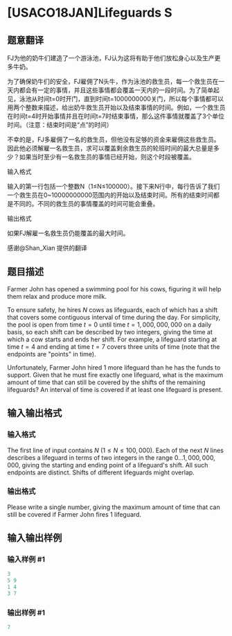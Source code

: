 # [USACO18JAN]Lifeguards S

## 题意翻译

FJ为他的奶牛们建造了一个游泳池，FJ认为这将有助于他们放松身心以及生产更多牛奶。

为了确保奶牛们的安全，FJ雇佣了N头牛，作为泳池的救生员，每一个救生员在一天内都会有一定的事情，并且这些事情都会覆盖一天内的一段时间。为了简单起见，泳池从时间t=0时开门，直到时间t=1000000000关门，所以每个事情都可以用两个整数来描述，给出奶牛救生员开始以及结束事情的时间。例如，一个救生员在时间t=4时开始事情并且在时间t=7时结束事情，那么这件事情就覆盖了3个单位时间。（注意：结束时间是“点”的时间）

不幸的是，FJ多雇佣了一名的救生员，但他没有足够的资金来雇佣这些救生员。因此他必须解雇一名救生员，求可以覆盖剩余救生员的轮班时间的最大总量是多少？如果当时至少有一名救生员的事情已经开始，则这个时段被覆盖。

输入格式

输入的第一行包括一个整数N（1≤N≤100000）。接下来N行中，每行告诉了我们一个救生员在0~10000000000范围内的开始以及结束时间。所有的结束时间都是不同的。不同的救生员的事情覆盖的时间可能会重叠。

输出格式

如果FJ解雇一名救生员仍能覆盖的最大时间。

感谢@Shan_Xian 提供的翻译

## 题目描述

Farmer John has opened a swimming pool for his cows, figuring it will help them relax and produce more milk.

To ensure safety, he hires $N$ cows as lifeguards, each of which has a shift that covers some contiguous interval of time during the day. For simplicity, the pool is open from time $t=0$ until time $t = 1,000,000,000$ on a daily basis, so each shift can be described by two integers, giving the time at which a cow starts and ends her shift. For example, a lifeguard starting at time $t = 4$ and ending at time $t = 7$ covers three units of time (note that the endpoints are "points" in time).

Unfortunately, Farmer John hired 1 more lifeguard than he has the funds to support. Given that he must fire exactly one lifeguard, what is the maximum amount of time that can still be covered by the shifts of the remaining lifeguards? An interval of time is covered if at least one lifeguard is present.

## 输入输出格式

### 输入格式

The first line of input contains $N$ ($1 \leq N \leq 100,000$). Each of the next $N$ lines describes a lifeguard in terms of two integers in the range $0 \ldots 1,000,000,000$, giving the starting and ending point of a lifeguard's shift. All such endpoints are distinct. Shifts of different lifeguards might overlap.

### 输出格式

Please write a single number, giving the maximum amount of time that can still be covered if Farmer John fires 1 lifeguard.

## 输入输出样例

### 输入样例 #1

```cpp
3
5 9
1 4
3 7
```


### 输出样例 #1

```cpp
7
```


